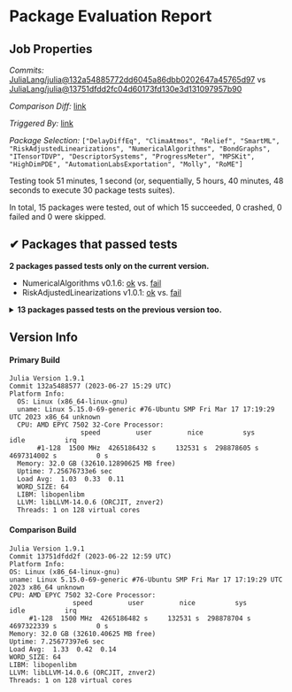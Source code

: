 # Package Evaluation Report

## Job Properties

*Commits:* [JuliaLang/julia@132a54885772dd6045a86dbb0202647a45765d97](https://github.com/JuliaLang/julia/commit/132a54885772dd6045a86dbb0202647a45765d97) vs [JuliaLang/julia@13751dfdd2fc04d60173fd130e3d131097957b90](https://github.com/JuliaLang/julia/commit/13751dfdd2fc04d60173fd130e3d131097957b90)

*Comparison Diff:* [link](https://github.com/JuliaLang/julia/compare/13751dfdd2fc04d60173fd130e3d131097957b90...132a54885772dd6045a86dbb0202647a45765d97)

*Triggered By:* [link](https://github.com/JuliaLang/julia/pull/50090#issuecomment-1613311542)

*Package Selection:* `["DelayDiffEq", "ClimaAtmos", "Relief", "SmartML", "RiskAdjustedLinearizations", "NumericalAlgorithms", "BondGraphs", "ITensorTDVP", "DescriptorSystems", "ProgressMeter", "MPSKit", "HighDimPDE", "AutomationLabsExportation", "Molly", "RoME"]`

Testing took 51 minutes, 1 second (or, sequentially, 5 hours, 40 minutes, 48 seconds to execute 30 package tests suites).

In total, 15 packages were tested, out of which 15 succeeded, 0 crashed, 0 failed and 0 were skipped.


## ✔ Packages that passed tests

**2 packages passed tests only on the current version.**

- NumericalAlgorithms v0.1.6: [ok](https://s3.amazonaws.com/julialang-reports/nanosoldier/pkgeval/by_hash/132a548_vs_13751df/NumericalAlgorithms.primary.log) vs. [fail](https://s3.amazonaws.com/julialang-reports/nanosoldier/pkgeval/by_hash/132a548_vs_13751df/NumericalAlgorithms.against.log)
- RiskAdjustedLinearizations v1.0.1: [ok](https://s3.amazonaws.com/julialang-reports/nanosoldier/pkgeval/by_hash/132a548_vs_13751df/RiskAdjustedLinearizations.primary.log) vs. [fail](https://s3.amazonaws.com/julialang-reports/nanosoldier/pkgeval/by_hash/132a548_vs_13751df/RiskAdjustedLinearizations.against.log)

<details><summary><strong>13 packages passed tests on the previous version too.</strong></summary>
<p>

- [ProgressMeter v1.7.2](https://s3.amazonaws.com/julialang-reports/nanosoldier/pkgeval/by_hash/132a548_vs_13751df/ProgressMeter.primary.log)
- [DelayDiffEq v5.42.0](https://s3.amazonaws.com/julialang-reports/nanosoldier/pkgeval/by_hash/132a548_vs_13751df/DelayDiffEq.primary.log)
- [DescriptorSystems v1.3.9](https://s3.amazonaws.com/julialang-reports/nanosoldier/pkgeval/by_hash/132a548_vs_13751df/DescriptorSystems.primary.log)
- [RoME v0.22.0](https://s3.amazonaws.com/julialang-reports/nanosoldier/pkgeval/by_hash/132a548_vs_13751df/RoME.primary.log)
- [MPSKit v0.8.0](https://s3.amazonaws.com/julialang-reports/nanosoldier/pkgeval/by_hash/132a548_vs_13751df/MPSKit.primary.log)
- [Molly v0.16.0](https://s3.amazonaws.com/julialang-reports/nanosoldier/pkgeval/by_hash/132a548_vs_13751df/Molly.primary.log)
- [HighDimPDE v1.2.1](https://s3.amazonaws.com/julialang-reports/nanosoldier/pkgeval/by_hash/132a548_vs_13751df/HighDimPDE.primary.log)
- [AutomationLabsExportation v0.1.0](https://s3.amazonaws.com/julialang-reports/nanosoldier/pkgeval/by_hash/132a548_vs_13751df/AutomationLabsExportation.primary.log)
- [ClimaAtmos v0.15.1](https://s3.amazonaws.com/julialang-reports/nanosoldier/pkgeval/by_hash/132a548_vs_13751df/ClimaAtmos.primary.log)
- [SmartML v0.1.0](https://s3.amazonaws.com/julialang-reports/nanosoldier/pkgeval/by_hash/132a548_vs_13751df/SmartML.primary.log)
- [ITensorTDVP v0.1.4](https://s3.amazonaws.com/julialang-reports/nanosoldier/pkgeval/by_hash/132a548_vs_13751df/ITensorTDVP.primary.log)
- [BondGraphs v0.4.0](https://s3.amazonaws.com/julialang-reports/nanosoldier/pkgeval/by_hash/132a548_vs_13751df/BondGraphs.primary.log)
- [Relief v0.2.0](https://s3.amazonaws.com/julialang-reports/nanosoldier/pkgeval/by_hash/132a548_vs_13751df/Relief.primary.log)

</p>
</details>


## Version Info

#### Primary Build

```
Julia Version 1.9.1
Commit 132a5488577 (2023-06-27 15:29 UTC)
Platform Info:
  OS: Linux (x86_64-linux-gnu)
  uname: Linux 5.15.0-69-generic #76-Ubuntu SMP Fri Mar 17 17:19:29 UTC 2023 x86_64 unknown
  CPU: AMD EPYC 7502 32-Core Processor: 
                  speed         user         nice          sys         idle          irq
       #1-128  1500 MHz  4265186432 s     132531 s  298878605 s  4697314002 s          0 s
  Memory: 32.0 GB (32610.12890625 MB free)
  Uptime: 7.25676733e6 sec
  Load Avg:  1.03  0.33  0.11
  WORD_SIZE: 64
  LIBM: libopenlibm
  LLVM: libLLVM-14.0.6 (ORCJIT, znver2)
  Threads: 1 on 128 virtual cores

```

  #### Comparison Build

  ```
Julia Version 1.9.1
Commit 13751dfdd2f (2023-06-22 12:59 UTC)
Platform Info:
  OS: Linux (x86_64-linux-gnu)
  uname: Linux 5.15.0-69-generic #76-Ubuntu SMP Fri Mar 17 17:19:29 UTC 2023 x86_64 unknown
  CPU: AMD EPYC 7502 32-Core Processor: 
                  speed         user         nice          sys         idle          irq
       #1-128  1500 MHz  4265186482 s     132531 s  298878704 s  4697322339 s          0 s
  Memory: 32.0 GB (32610.40625 MB free)
  Uptime: 7.25677397e6 sec
  Load Avg:  1.33  0.42  0.14
  WORD_SIZE: 64
  LIBM: libopenlibm
  LLVM: libLLVM-14.0.6 (ORCJIT, znver2)
  Threads: 1 on 128 virtual cores

  ```
  <!-- Generated on 2023-06-29T11:37:39.400 -->
